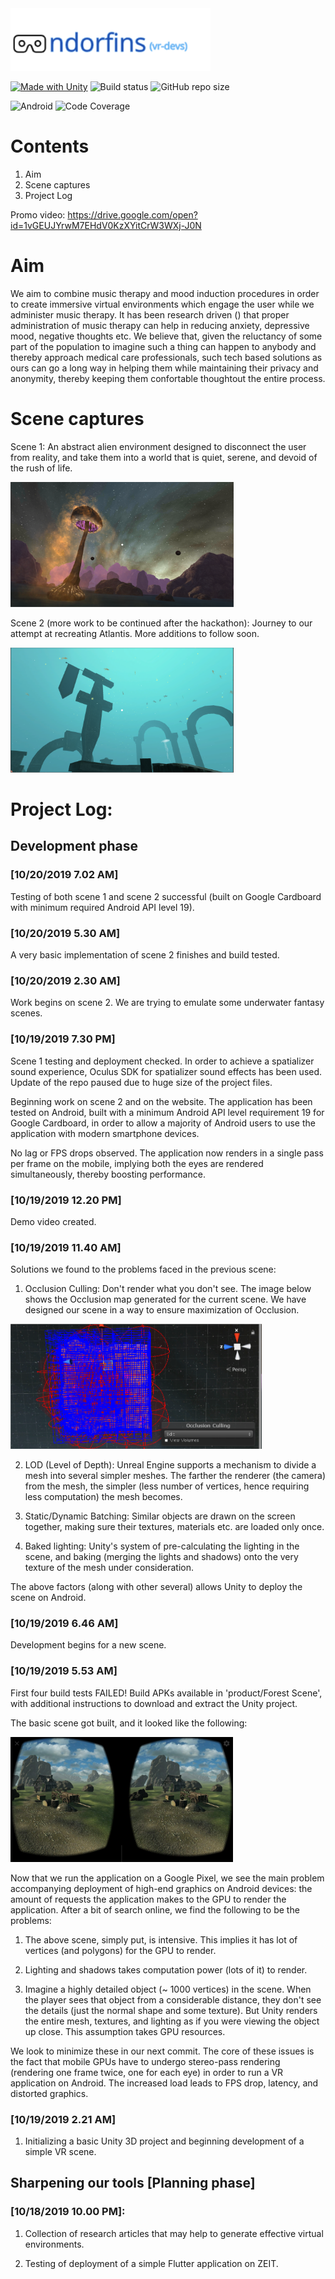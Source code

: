 <img src="images/logo.png" height="100"/> 

[![Made with Unity](https://img.shields.io/badge/Made%20with-Unity-57b9d3.svg?style=flat&logo=data%3Aimage%2Fpng%3Bbase64%2CiVBORw0KGgoAAAANSUhEUgAAAA4AAAAOCAMAAAAolt3jAAABklBMVEUIJCYRLjARLzEWICcbIyYcLDQdJS4dKjMdLTQeKTMeKTUeKjMeKzMeKzQeNDceNTkeNzkeODkfIy8fJi8fJjAfMDQgJzEgKDIgKTIgMTUgMjkhJjAhKDMhKTIhKTQhKzYhLDYhLDchLjUhLjYiKTAiLDciLTgjKjIjLTcjLjkkLTgnKDYnKTYnLjb%2F%2F%2F%2F%2F%2F%2F%2F%2F%2F%2F%2F%2F%2F%2F%2F%2F%2F%2F%2F%2F%2F%2F%2F%2F%2F%2F%2F%2F%2F%2F%2F%2F%2F%2F%2F%2F%2F%2F%2F%2F%2F%2F%2F%2F%2F%2F%2F%2F%2F%2F%2F%2F%2F%2F%2F%2F%2F%2F%2F%2F%2F%2F%2F%2F%2F%2F%2F%2F%2F%2F%2F%2F%2F%2F%2F%2F%2F%2F%2F%2F%2F%2F%2F%2F%2F%2F%2F%2F%2F%2F%2F%2F%2F%2F%2F%2F%2F%2F%2F%2F%2F%2F%2F%2F%2F%2F%2F%2F%2F%2F%2F%2F%2F%2F%2F%2F%2F%2F%2F%2F%2F%2F%2F%2F%2F%2F%2F%2F%2F%2F%2F%2F%2F%2F%2F%2F%2F%2F%2F%2F%2F%2F%2F%2F%2F%2F%2F%2F%2F%2F%2F%2F%2F%2F%2F%2F%2F%2F%2F%2F%2F%2F%2F%2F%2F%2F%2F%2F%2F%2F%2F%2F%2F%2F%2F%2F%2F%2F%2F%2F%2F%2F%2F%2F%2F%2F%2F%2F%2F%2F%2F%2F%2F%2F%2F%2F%2F%2F%2F%2F%2F%2F%2F%2F%2F%2F%2F%2F%2F%2F%2F%2F%2F%2F%2F%2F%2F%2F%2F%2F%2F%2F%2F%2F%2F%2F%2F%2F%2F%2F%2F%2F%2F%2F%2F%2F%2F%2F%2F%2F%2F%2F%2F%2F%2F%2F%2F%2F%2F%2F%2F%2F%2F%2F%2F%2F%2F%2F%2F%2F%2F%2F%2F%2F%2F%2F%2F%2F%2F%2F%2F%2F%2F%2F%2F%2F%2F%2F%2F%2F%2F%2F%2F%2F%2F%2F%2F%2F%2F%2F%2F%2F%2F%2F%2F%2F%2F%2F%2F%2F%2F%2F%2F%2F%2F%2F%2F%2F%2F%2F%2F%2F%2F%2F%2F%2F%2F%2F%2F%2F%2F%2F%2F%2F%2F%2F%2F%2F%2F%2F%2F%2F%2F%2F%2F%2F%2F%2F%2F%2F%2F%2F%2F%2F%2F%2F%2F%2F%2F%2F9oVHO%2FAAAAhXRSTlMAAAAAAAAAAAAAAAAAAAAAAAAAAAAAAAAAAAAAAAAAAAAAAAAAAAAAAAAAAAAAAQUGCAkMDhATFBcZGh0hIyYtNT1IS05RVFZXW1xeYWNnbG9wcXN2eHt9goaKkpWXo6usrbCztLW2ubq7vL2%2Bv8HDxsjKzNfY5OXn6%2Bzt8fP09vj5%2FP3%2BxDGH3QAAAMlJREFUeAFjUFTiZ5AWEFQ1dgwvDuIEc8WkHDJrW1tb07nBXHOb%2FPIYz7LWSgsgl8%2B9NclWjz24LrTVmUFR2b0110SE1aYhyqg%2BmkHRozXNkE2LI67KXDy7iMG7uTUnITU5s9WXhSfQi8GvtbUgMz%2BvsNVLSMbfjUHUpzVRX0VXPb7ClCujiEGSyac1xUhY1q4pwqAulkGSkdmnNd5KTiKsJqDVBcTVtLbPL410LW%2BptgRz5dUcixpbW1qzuMFcBW0dDTOnqJIQXgB6SzT11MCPiQAAAABJRU5ErkJggg%3D%3D)](https://unity3d.com) ![Build status](https://img.shields.io/badge/build-passing-brightgreen) ![GitHub repo size](https://img.shields.io/github/repo-size/hackabit19/vr-devs) 

![Android](https://img.shields.io/badge/android-API%2019-green) ![Code Coverage](https://img.shields.io/badge/coverage-100%25-brightgreen)

# Contents
1. Aim
2. Scene captures
3. Project Log

Promo video: https://drive.google.com/open?id=1vGEUJYrwM7EHdV0KzXYitCrW3WXj-J0N

# Aim
We aim to combine music therapy and mood induction procedures in order to create immersive virtual environments which engage the user while we administer music therapy. It has been research driven () that proper administration of music therapy can help in reducing anxiety, depressive mood, negative thoughts etc. We believe that, given the reluctancy of some part of the population to imagine such a thing can happen to anybody and thereby approach medical care professionals, such tech based solutions as ours can go a long way in helping them while maintaining their privacy and anonymity, thereby keeping them confortable thoughtout the entire process.

# Scene captures
Scene 1: An abstract alien environment designed to disconnect the user from reality, and take them into a world that is quiet, serene, and devoid of the rush of life.

<img src="images/Pic1.PNG" height="200"/> 

Scene 2 (more work to be continued after the hackathon): Journey to our attempt at recreating Atlantis. More additions to follow soon.

<img src="images/Pic2.PNG" height="200"/> 

# Project Log:

## Development phase

### [10/20/2019 7.02 AM]
Testing of both scene 1 and scene 2 successful (built on Google Cardboard with minimum required Android API level 19).


### [10/20/2019 5.30 AM]
A very basic implementation of scene 2 finishes and build tested.

### [10/20/2019 2.30 AM]
Work begins on scene 2. We are trying to emulate some underwater fantasy scenes.

### [10/19/2019 7.30 PM]
Scene 1 testing and deployment checked. In order to achieve a spatializer sound experience, Oculus SDK for spatializer sound effects has been used. Update of the repo paused due to huge size of the project files.

Beginning work on scene 2 and on the website. The application has been tested on Android, built with a minimum Android API level requirement 19 for Google Cardboard, in order to allow a majority of Android users to use the application with modern smartphone devices. 

No lag or FPS drops observed. The application now renders in a single pass per frame on the mobile, implying both the eyes are rendered simultaneously, thereby boosting performance. 

### [10/19/2019 12.20 PM]
Demo video created.
### [10/19/2019 11.40 AM]
Solutions we found to the problems faced in the previous scene:

1. Occlusion Culling: Don't render what you don't see. The image below shows the Occlusion map generated for the current scene. We have designed our scene in a way to ensure maximization of Occlusion.
<img src="images/Occlusion_data.PNG" height="200"/> 

2. LOD (Level of Depth): Unreal Engine supports a mechanism to divide a mesh into several simpler meshes. The farther the renderer (the camera) from the mesh, the simpler (less number of vertices, hence requiring less computation) the mesh becomes.

3. Static/Dynamic Batching: Similar objects are drawn on the screen together, making sure their textures, materials etc. are loaded only once.

4. Baked lighting: Unity's system of pre-calculating the lighting in the scene, and baking (merging the lights and shadows) onto the very texture of the mesh under consideration.

The above factors (along with other several) allows Unity to deploy the scene on Android.

### [10/19/2019 6.46 AM]
Development begins for a new scene.
### [10/19/2019 5.53 AM]

First four build tests FAILED! Build APKs available in 'product/Forest Scene', with additional instructions to download and extract the Unity project. 

The basic scene got built, and it looked like the following:

<img src="images/First_draft_scene.jpg" height="200"/> 

Now that we run the application on a Google Pixel, we see the main problem accompanying deployment of high-end graphics on Android devices: the amount of requests the application makes to the GPU to render the application. After a bit of search online, we find the following to be the problems:

1. The above scene, simply put, is intensive. This implies it has lot of vertices (and polygons) for the GPU to render. 

2. Lighting and shadows takes computation power (lots of it) to render. 

3. Imagine a highly detailed object (~ 1000 vertices) in the scene. When the player sees that object from a considerable distance, they don't see the details (just the normal shape and some texture). But Unity renders the entire mesh, textures, and lighting as if you were viewing the object up close. This assumption takes GPU resources.

We look to minimize these in our next commit. The core of these issues is the fact that mobile GPUs have to undergo stereo-pass rendering (rendering one frame twice, one for each eye) in order to run a VR application on Android. The increased load leads to FPS drop, latency, and distorted graphics.


### [10/19/2019 2.21 AM]

1. Initializing a basic Unity 3D project and beginning development of a simple VR scene.

## Sharpening our tools [Planning phase]
### [10/18/2019 10.00 PM]: 

1. Collection of research articles that may help to generate effective virtual environments.

2. Testing of deployment of a simple Flutter application on ZEIT. 
